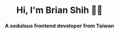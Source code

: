 <h1 align="center">Hi, I'm Brian Shih 🙋‍♂️</h1>
<h3 align="center">A sedulous frontend developer from Taiwan</h3>
